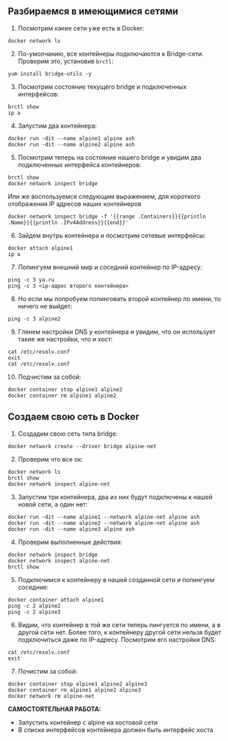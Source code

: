 ## Разбираемся в имеющимися сетями

1. Посмотрим какие сети уже есть в Docker:

```
docker network ls
```

2. По-умолчанию, все контейнеры подключаются к Bridge-сети. Проверим это, установив `brctl`:

```
yum install bridge-utils -y
```

3. Посмотрим состояние текущего bridge и подключенных интерфейсов:

```
brctl show
ip a
```

4. Запустим два контейнера:

```
docker run -dit --name alpine1 alpine ash
docker run -dit --name alpine2 alpine ash
```

5. Посмотрим теперь на состояние нашего bridge и увидим два подключенных интерфейса контейнеров:

```
brctl show
docker network inspect bridge
```
Или же воспользуемся следующим выражением, для короткого отображения IP адресов наших контейнеров
```
docker network inspect bridge -f '{{range .Containers}}{{println .Name}}{{println .IPv4Address}}{{end}}'
```

6. Зайдем внутрь контейнера и посмотрим сетевые интерфейсы:

```
docker attach alpine1
ip a
```

7. Попингуем внешний мир и соседний контейнер по IP-адресу:

```
ping -c 3 ya.ru
ping -c 3 <ip-адрес второго контейнера>
```

8. Но если мы попробуем попинговать второй контейнер по имени, то ничего не выйдет:

```
ping -c 3 alpine2
```

9. Глянем настройки DNS у контейнера и увидим, что он использует такие же настройки, что и хост:

```
cat /etc/resolv.conf
exit
cat /etc/resolv.conf
```

10. Подчистим за собой:

```
docker container stop alpine1 alpine2
docker container rm alpine1 alpine2
```

## Создаем свою сеть в Docker

1. Создадим свою сеть типа bridge:

```
docker network create --driver bridge alpine-net
```

2. Проверим что все ок:

```
docker network ls
brctl show
docker network inspect alpine-net
```

3. Запустим три контейнера, два из них будут подключены к нашей новой сети, а один нет:

```
docker run -dit --name alpine1 --network alpine-net alpine ash
docker run -dit --name alpine2 --network alpine-net alpine ash
docker run -dit --name alpine3 alpine ash
```

4. Проверим выполненные действия:

```
docker network inspect bridge
docker network inspect alpine-net
brctl show
```

5. Подключимся к контейнеру в нашей созданной сети и попингуем соседние:

```
docker container attach alpine1
ping -c 2 alpine2
ping -c 2 alpine3
```

6. Видим, что контейнер в той же сети теперь пингуется по имени, а в другой сети нет. Более того, к контейнеру другой сети нельзя будет подключиться даже по IP-адресу. Посмотрим его настройки DNS:

```
cat /etc/resolv.conf
exit
```

7. Почистим за собой:

```
docker container stop alpine1 alpine2 alpine3
docker container rm alpine1 alpine2 alpine3
docker network rm alpine-net
```

**САМОСТОЯТЕЛЬНАЯ РАБОТА:**
- Запустить контейнер с alpine на хостовой сети
- В списке интерфейсов контейнера должен быть интерфейс хоста
